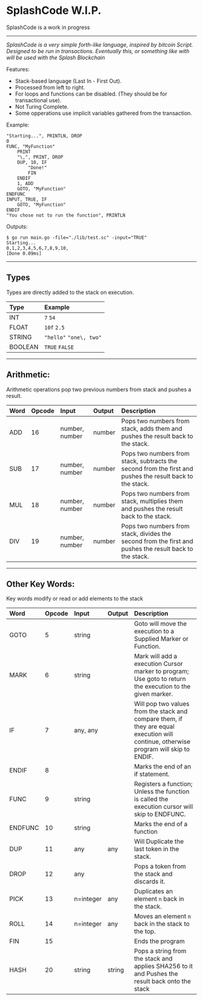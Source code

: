 # SplashCode W.I.P.
SplashCode is a work in progress

------------

_SplashCode is a very simple forth-like language, inspired by bitcoin Script. Designed to be run in transactions. Eventually this, or something like with will be used with the Splash Blockchain_ 

Features:
- Stack-based language (Last In - First Out).
- Processed from left to right.
- For loops and functions can be disabled. (They should be for transactional use).
- Not Turing Complete.
- Some opperations use implicit variables gathered from the transaction.

Example:
```
"Starting...", PRINTLN, DROP
0
FUNC, "MyFunction"
    PRINT
    "\,", PRINT, DROP
    DUP, 10, IF
        "Done!"
        FIN
    ENDIF
    1, ADD
    GOTO, "MyFunction"
ENDFUNC
INPUT, TRUE, IF
    GOTO, "MyFunction"
ENDIF
"You chose not to run the function", PRINTLN
```

Outputs:
```
$ go run main.go -file="./lib/test.sc" -input="TRUE"
Starting...
0,1,2,3,4,5,6,7,8,9,10,
[Done 0.09ms]
```

---

## Types
Types are directly added to the stack on execution.

| Type      | Example    |
|:----------|:-----------|
| INT       | `7` `54`   |
| FLOAT     | `10f` `2.5`|
| STRING    | `"hello"` `"one\, two"` |
| BOOLEAN   | `TRUE` `FALSE` |

---

## Arithmetic:
Arithmetic operations pop two previous numbers from stack and pushes a result.

| Word | Opcode | Input | Output | Description |
|:-----|:-------|:-------------|:-------|:------------|
| ADD  | 16     |number, number| number | Pops two numbers from stack, adds them and pushes the result back to the stack.|
| SUB  | 17     |number, number| number | Pops two numbers from stack, subtracts the second from the first and pushes the result back to the stack.|
| MUL  | 18     |number, number| number | Pops two numbers from stack, multiplies them and pushes the result back to the stack.|
| DIV  | 19     |number, number| number | Pops two numbers from stack, divides the second from the first and pushes the result back to the stack. |

---

## Other Key Words:
Key words modify or read or add elements to the stack

| Word | Opcode | Input | Output | Description |
|:-----|:-------|:-------------|:-------|:------------|
| GOTO    | 5      | string    |        | Goto will move the execution to a Supplied Marker or Function. | 
| MARK    | 6      | string    |        | Mark will add a execution Cursor marker to program; Use goto to return the execution to the given marker.|
| IF      | 7      | any, any  |        | Will pop two values from the stack and compare them, if they are equal execution will continue, otherwise program will skip to ENDIF. |
| ENDIF   | 8      |           |        | Marks the end of an if statement. |
| FUNC    | 9      | string    |        | Registers a function; Unless the function is called the execution cursor will skip to ENDFUNC. | 
| ENDFUNC | 10     | string    |        | Marks the end of a function |
| DUP     | 11     | any       | any    | Will Duplicate the last token in the stack. |
| DROP    | 12     | any       |        | Pops a token from the stack and discards it.
| PICK    | 13     | n=integer |   any  | Duplicates an element `n` back in the stack. |
| ROLL    | 14     | n=integer |   any  | Moves an element `n` back in the stack to the top. |
| FIN     | 15     |          |         | Ends the program |
| HASH    | 20     | string   | string  | Pops a string from the stack and applies SHA256 to it and Pushes the result back onto the stack |

